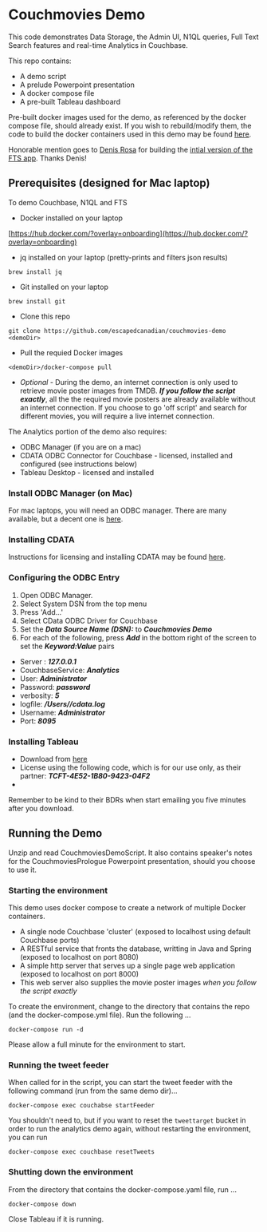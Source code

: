 # Couchmovies Demo

This code demonstrates Data Storage, the Admin UI, N1QL queries, Full Text Search features and real-time Analytics in Couchbase.

This repo contains:

* A demo script
* A prelude Powerpoint presentation
* A docker compose file
* A pre-built Tableau dashboard

Pre-built docker images used for the demo, as referenced by the docker compose file, should already exist.  If you wish to rebuild/modify them, the code to build the docker containers used in this demo may be found [here](https://github.com/escapedcanadian/couchmovies).

Honorable mention goes to [Denis Rosa](email:denis.rosa@couchbase.com) for building the [intial version of the FTS app](https://github.com/deniswsrosa/couchflix).  Thanks Denis!

## Prerequisites (designed for Mac laptop)
To demo Couchbase, N1QL and FTS

* Docker installed on your laptop 

 [https://hub.docker.com/?overlay=onboarding](https://hub.docker.com/?overlay=onboarding)

* jq installed on your laptop (pretty-prints and filters json results)

 ``` brew install jq ```

* Git installed on your laptop 

 ```brew install git```

* Clone this repo 

 ```git clone https://github.com/escapedcanadian/couchmovies-demo <demoDir>``` 
 
* Pull the requied Docker images 

 ```<demoDir>/docker-compose pull```

* *Optional* - During the demo, an internet connection is only used to retrieve movie poster images from TMDB. ***If you follow the script exactly***, all the the required movie posters are already available without an internet connection.  If you choose to go 'off script' and search for different movies, you will require a live internet connection.


The Analytics portion of the demo also requires:

* ODBC Manager (if you are on a mac)
* CDATA ODBC Connector for Couchbase - licensed, installed and configured (see instructions below)
* Tableau Desktop - licensed and installed

### Install ODBC Manager (on Mac)
For mac laptops, you will need an ODBC manager. There are many available, but a decent one is [here](http://www.odbcmanager.net/).


### Installing CDATA
Instructions for licensing and installing CDATA may be found [here](https://docs.google.com/document/d/13EW5Ksf6mfHS1nDxjK5fqwFYNTtcabpGPUkMnpOgO24).

### Configuring the ODBC Entry
1. Open ODBC Manager.
2. Select System DSN from the top menu
3. Press 'Add...'
4. Select CData ODBC Driver for Couchbase
5. Set the ***Data Source Name (DSN):*** to ***Couchmovies Demo***
6. For each of the following, press ***Add*** in the bottom right of the screen to set the ***Keyword:Value*** pairs
 * Server : ***127.0.0.1***
 * CouchbaseService:  ***Analytics***
 * User: ***Administrator***
 * Password: ***password***
 * verbosity: ***5***
 * logfile: ***/Users/<mac username>/cdata.log***
 * Username: ***Administrator***
 * Port: ***8095***

### Installing Tableau
* Download from [here](https://www.tableau.com/products/desktop/download)
* License using the following code, which is for our use only, as their partner:  ***TCFT-4E52-1B80-9423-04F2***
*

 Remember to be kind to their BDRs when start emailing you five minutes after you download.

## Running the Demo

Unzip and read CouchmoviesDemoScript.  It also contains speaker's notes for the CouchmoviesPrologue Powerpoint presentation, should you choose to use it.

### Starting the environment
This demo uses docker compose to create a network of multiple Docker containers.

* A single node Couchbase 'cluster' (exposed to localhost using default Couchbase ports)
* A RESTful service that fronts the database, writting in Java and Spring (exposed to localhost on port 8080)
* A simple http server that serves up a single page web application (exposed to localhost on port 8000)
 * This web server also supplies the movie poster images *when you follow the script exactly*

To create the environment, change to the directory that contains the repo (and the docker-compose.yml file). Run the following ...

```
docker-compose run -d
```

Please allow a full minute for the environment to start.

### Running the tweet feeder
When called for in the script, you can start the tweet feeder with the following command (run from the same demo dir)...

```
docker-compose exec couchabse startFeeder
```

You shouldn't need to, but if you want to reset the ```tweettarget``` bucket in order to run the analytics demo again, without restarting the environment, you can run

```
docker-compose exec couchbase resetTweets
```

### Shutting down the environment
From the directory that contains the docker-compose.yaml file, run ...

```
docker-compose down
```
Close Tableau if it is running.